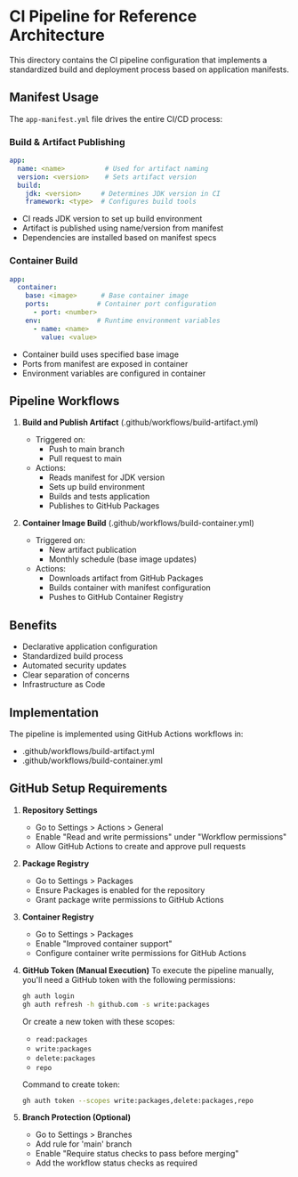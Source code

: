 # CI Pipeline for Reference Architecture

This directory contains the CI pipeline configuration that implements a standardized build and deployment process based on application manifests.

## Manifest Usage

The `app-manifest.yml` file drives the entire CI/CD process:

### Build & Artifact Publishing
```yaml
app:
  name: <name>          # Used for artifact naming
  version: <version>    # Sets artifact version
  build:
    jdk: <version>     # Determines JDK version in CI
    framework: <type>  # Configures build tools
```
- CI reads JDK version to set up build environment
- Artifact is published using name/version from manifest
- Dependencies are installed based on manifest specs

### Container Build
```yaml
app:
  container:
    base: <image>      # Base container image
    ports:            # Container port configuration
      - port: <number>
    env:              # Runtime environment variables
      - name: <name>
        value: <value>
```
- Container build uses specified base image
- Ports from manifest are exposed in container
- Environment variables are configured in container

## Pipeline Workflows

1. **Build and Publish Artifact** (.github/workflows/build-artifact.yml)
   - Triggered on:
     - Push to main branch
     - Pull request to main
   - Actions:
     - Reads manifest for JDK version
     - Sets up build environment
     - Builds and tests application
     - Publishes to GitHub Packages

2. **Container Image Build** (.github/workflows/build-container.yml)
   - Triggered on:
     - New artifact publication
     - Monthly schedule (base image updates)
   - Actions:
     - Downloads artifact from GitHub Packages
     - Builds container with manifest configuration
     - Pushes to GitHub Container Registry

## Benefits

- Declarative application configuration
- Standardized build process
- Automated security updates
- Clear separation of concerns
- Infrastructure as Code

## Implementation

The pipeline is implemented using GitHub Actions workflows in:
- .github/workflows/build-artifact.yml
- .github/workflows/build-container.yml

## GitHub Setup Requirements

1. **Repository Settings**
   - Go to Settings > Actions > General
   - Enable "Read and write permissions" under "Workflow permissions"
   - Allow GitHub Actions to create and approve pull requests

2. **Package Registry**
   - Go to Settings > Packages
   - Ensure Packages is enabled for the repository
   - Grant package write permissions to GitHub Actions

3. **Container Registry**
   - Go to Settings > Packages
   - Enable "Improved container support"
   - Configure container write permissions for GitHub Actions

4. **GitHub Token (Manual Execution)**
   To execute the pipeline manually, you'll need a GitHub token with the following permissions:
   ```bash
   gh auth login
   gh auth refresh -h github.com -s write:packages
   ```
   
   Or create a new token with these scopes:
   - `read:packages`
   - `write:packages`
   - `delete:packages`
   - `repo`
   
   Command to create token:
   ```bash
   gh auth token --scopes write:packages,delete:packages,repo
   ```

5. **Branch Protection (Optional)**
   - Go to Settings > Branches
   - Add rule for 'main' branch
   - Enable "Require status checks to pass before merging"
   - Add the workflow status checks as required
